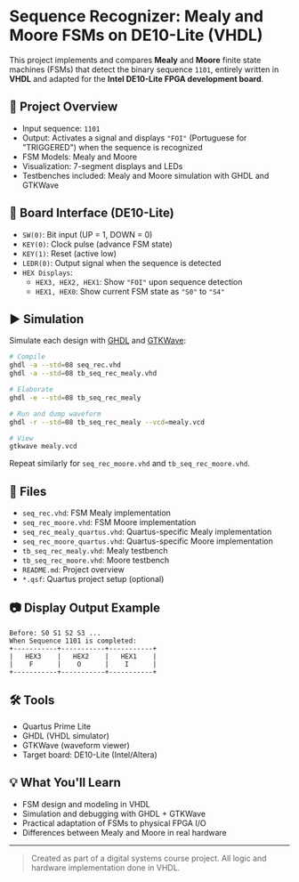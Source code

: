 # Sequence Recognizer: Mealy and Moore FSMs on DE10-Lite (VHDL)

This project implements and compares **Mealy** and **Moore** finite state machines (FSMs) that detect the binary sequence `1101`, entirely written in **VHDL** and adapted for the **Intel DE10-Lite FPGA development board**.

## 🧠 Project Overview

- Input sequence: `1101`
- Output: Activates a signal and displays `"FOI"` (Portuguese for "TRIGGERED") when the sequence is recognized
- FSM Models: Mealy and Moore
- Visualization: 7-segment displays and LEDs
- Testbenches included: Mealy and Moore simulation with GHDL and GTKWave

## 🔧 Board Interface (DE10-Lite)

- `SW(0)`: Bit input (UP = 1, DOWN = 0)
- `KEY(0)`: Clock pulse (advance FSM state)
- `KEY(1)`: Reset (active low)
- `LEDR(0)`: Output signal when the sequence is detected
- `HEX Displays`:
  - `HEX3, HEX2, HEX1`: Show `"FOI"` upon sequence detection
  - `HEX1, HEX0`: Show current FSM state as `"S0"` to `"S4"`

## ▶️ Simulation

Simulate each design with [GHDL](https://ghdl.github.io/ghdl/) and [GTKWave](http://gtkwave.sourceforge.net/):

```bash
# Compile
ghdl -a --std=08 seq_rec.vhd
ghdl -a --std=08 tb_seq_rec_mealy.vhd

# Elaborate
ghdl -e --std=08 tb_seq_rec_mealy

# Run and dump waveform
ghdl -r --std=08 tb_seq_rec_mealy --vcd=mealy.vcd

# View
gtkwave mealy.vcd
```

Repeat similarly for `seq_rec_moore.vhd` and `tb_seq_rec_moore.vhd`.

## 📁 Files

- `seq_rec.vhd`: FSM Mealy implementation
- `seq_rec_moore.vhd`: FSM Moore implementation
- `seq_rec_mealy_quartus.vhd`: Quartus-specific Mealy implementation
- `seq_rec_moore_quartus.vhd`: Quartus-specific Moore implementation
- `tb_seq_rec_mealy.vhd`: Mealy testbench
- `tb_seq_rec_moore.vhd`: Moore testbench
- `README.md`: Project overview
- `*.qsf`: Quartus project setup (optional)

## 📷 Display Output Example

```
Before: S0 S1 S2 S3 ...
When Sequence 1101 is completed:
+-----------+-----------+-----------+
|   HEX3    |   HEX2    |   HEX1    |
|    F      |    O      |    I      |
+-----------+-----------+-----------+
```

## 🛠 Tools

- Quartus Prime Lite
- GHDL (VHDL simulator)
- GTKWave (waveform viewer)
- Target board: DE10-Lite (Intel/Altera)

## 💡 What You'll Learn

- FSM design and modeling in VHDL
- Simulation and debugging with GHDL + GTKWave
- Practical adaptation of FSMs to physical FPGA I/O
- Differences between Mealy and Moore in real hardware

---

> Created as part of a digital systems course project. All logic and hardware implementation done in VHDL.  

